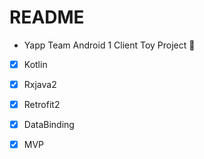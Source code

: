 # README

* Yapp Team Android 1 Client Toy Project 🤗

- [x] Kotlin
- [x] Rxjava2
- [x] Retrofit2
- [x] DataBinding
- [x] MVP




